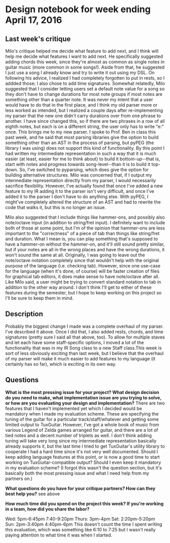 # Design notebook for week ending April 17, 2016

## Last week's critique

Milo's critique helped me decide what feature to add next, and I think will help me decide what features I want to add next. He specifically suggested adding chords this week, since they're almost as common as single notes in guitar music (more common in some songs!). Aside from that, he suggested I just use a song I already know and try to write it out using my DSL. On following his advice, I realized I had completely forgotten to put in rests, so I addded those; I also chose to
add time signatures. Somewhat relatedly, Milo suggested that I consider letting users set a default note value for a song so they don't have to change durations for most note groups if most notes are something other than a quarter note. It was never my intent that a user would have to do that in the first place, and I think my old parser more or less worked as intended, but I realized a couple days after re-implementing my parser that the new one didn't carry durations over
from one phrase to another. I have since changed this, so if there are two phrases in a row of all eighth notes, but each is on a different string, the user only has to write "e:" once. This brings me to my new parser. I spoke to Prof. Ben in class this past week, and he said that most parsing libraries give the option to build something other than an AST in the process of parsing, but pyPEG (the library I was using) does not support this kind of functionality. By this point I
had written my intermediate representation in such a way that it is much easier (at least, easier for me to think about) to build it bottom-up--that is, start with notes and progress towards song-level--than it is to build it top-down. So, I've switched to pyparsing, which does give the option for building alternative structures. Milo was concerned that, if I output my intermediate representation directly from my parser, I would necessarily sacrifice flexibility. However, I've
actually found that once I've added a new feature to my IR adding it to the parser isn't very difficult, and once I've added it to the parser I don't have to do anything else. With pyPEG, I might've completely altered the structure of an AST and had to rewrite the code that walks it, but this is no longer an issue.

Milo also suggested that I include things like hammer-ons, and possibly also note/octave input (in addition to string/fret input). I definitely want to include both of those at some point, but I'm of the opinion that hammer-ons are less important to the "correctness" of a piece of tab than things like string/fret and duration. What I mean is, you can play something that's supposed to have a hammer-on without the hammer-on, and it'll still sound pretty similar, but if your
notes are all in the wrong places and have the wrong durations, it won't sound the same at all. Originally, I was going to leave out the note/octave notation completely since that wouldn't help with the original purpose of the language (i.e. checking tab). However, since one use-case for the language (when it's done, of course) will be faster creation of files for graphical tab editors, it does make sense to have note/octave after all. Like Milo said, a user might be trying to
convert standard notation to tab in addition to the other way around. I don't think I'll get to either of these features during the semester, but I hope to keep working on this project so I'll be sure to keep them in mind.

## Description

Probably the biggest change I made was a complete overhaul of my parser. I've described it above. Once I did that, I also added rests, chords, and time signatures (pretty sure I said all that above, too). To allow for multiple staves and let each have some staff-specific options, I moved a lot of the functionality that was in my IR Song class to a new Staff class.This week is sort of less obviously exciting than last week, but I believe that the overhaul of my parser will make it much
easier to add features to my language (it certainly has so far), which is exciting in its own way.

## Questions

**What is the most pressing issue for your project? What design decision do
you need to make, what implementation issue are you trying to solve, or how
are you evaluating your design and implementation?**
There are two features that I haven't implemented yet which I decided would be mandatory when I made my evaluation scheme. These are specifying the tuning of the guitar for a particular track/staff/whatever and getting some limited output to TuxGuitar. However, I've got a whole book of music from various Legend of Zelda games arranged for guitar, and there are a lot of tied notes and a decent number of triplets as well. I don't think adding tuning will take very long since my
intermediate representation basically already supports it, but the last time I tried to get TuxGuitar's utility library to cooperate I had a hard time since it's not very well documented. Should I keep adding language features at this point, or is now a good time to start working on TuxGuitar-compatible output? Should I even keep it mandatory in my evaluation scheme? (I forgot this wasn't the question section, but it's basically both the most pressing issue and what I
need help from my partners on.)


**What questions do you have for your critique partners? How can they best help
you?**
see above

**How much time did you spend on the project this week? If you're working in a
team, how did you share the labor?**

Wed: 5pm-6:45pm 7:40-9:20pm
Thurs: 3pm-4pm
Sat: 2:20pm-5:20pm
Sun: 2pm-3:40pm 4:40pm-6pm
This doesn't count the time I spent writing this evaluation, which was something like 6:10 to 7:25 but I wasn't really paying attention to what time it was when I started.

